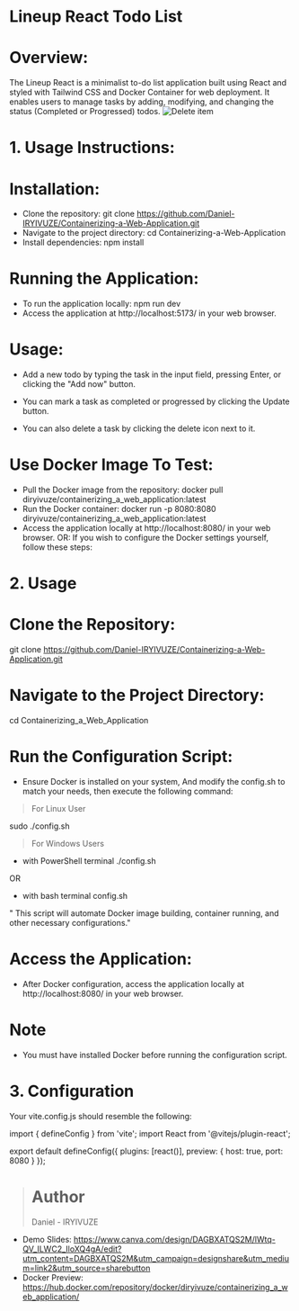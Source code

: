# Lineup React Todo List

# Overview: 
The Lineup React is a minimalist to-do list application built using React and styled with Tailwind CSS and Docker Container for web deployment. It enables users to manage tasks by adding, modifying, and changing the status (Completed or Progressed) todos.
![Delete item](https://github.com/Daniel-IRYIVUZE/Containerizing-a-Web-Application/assets/139581457/a741875c-be6c-4f21-9324-a1385d500e49)

# 1. Usage Instructions:

# Installation:

- Clone the repository:
git clone https://github.com/Daniel-IRYIVUZE/Containerizing-a-Web-Application.git
- Navigate to the project directory:
cd Containerizing-a-Web-Application
- Install dependencies:
npm install

# Running the Application:

- To run the application locally:
npm run dev
- Access the application at http://localhost:5173/ in your web browser.

# Usage:

- Add a new todo by typing the task in the input field, pressing Enter, or clicking the "Add now" button.

- You can mark a task as completed or progressed by clicking the Update button.

- You can also delete a task by clicking the delete icon next to it.

# Use Docker Image To Test:

- Pull the Docker image from the repository:
docker pull diryivuze/containerizing_a_web_application:latest
- Run the Docker container:
docker run -p 8080:8080 diryivuze/containerizing_a_web_application:latest
- Access the application locally at http://localhost:8080/ in your web browser.
OR: If you wish to configure the Docker settings yourself, follow these steps:

# 2. Usage

# Clone the Repository:

git clone https://github.com/Daniel-IRYIVUZE/Containerizing-a-Web-Application.git

# Navigate to the Project Directory:

cd Containerizing_a_Web_Application 

# Run the Configuration Script: 

- Ensure Docker is installed on your system, And modify the config.sh to match your needs, then execute the following command:

> For Linux User

sudo ./config.sh

> For Windows Users

- with PowerShell terminal
./config.sh

OR

- with bash terminal 
config.sh

" This script will automate Docker image building, container running, and other necessary configurations."

# Access the Application:

- After Docker configuration, access the application locally at http://localhost:8080/ in your web browser.

# Note

- You must have installed Docker before running the configuration script.

# 3. Configuration
Your vite.config.js should resemble the following:

import { defineConfig } from 'vite';
import React from '@vitejs/plugin-react';

export default defineConfig({
  plugins: [react()],
  preview: {
    host: true,
    port: 8080
  }
});
> # Author
> Daniel - IRYIVUZE 

- Demo Slides: https://www.canva.com/design/DAGBXATQS2M/lWtq-QV_ILWC2_IloXQ4gA/edit?utm_content=DAGBXATQS2M&utm_campaign=designshare&utm_medium=link2&utm_source=sharebutton
- Docker Preview: https://hub.docker.com/repository/docker/diryivuze/containerizing_a_web_application/
